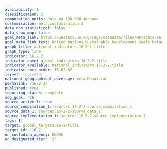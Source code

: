 ```yaml
---
availability: 1
classification: 2
computation_units: data.на 100 000 человек
customisation: meta.customisation-2
data_non_statistical: false
data_show_map: false
goal_meta_link: https://unstats.un.org/sdgs/metadata/files/Metadata-16-02-02.pdf
goal_meta_link_text: United Nations Sustainable Development Goals Metadata (pdf 1361kB)
graph_title: national_indicators.16-2-2-title
graph_type: line
indicator: 16.2.2
indicator_name: global_indicators.16-2-2-title
indicator_available: national_indicators.16-2-2-title
indicator_sort_order: 16-02-02
layout: indicator
national_geographical_coverage: meta.Казахстан
permalink: /16-2-2/
published: true
reporting_status: complete
sdg_goal: '16'
source_active_1: true
source_compilation_1: sources.16-2-2-source_compilation_1
source_data_1: sources.16-2-2-source_data_1
source_implementation_1: sources.16-2-2-source_implementation_1
tags: []
target: global_targets.16-2-title
target_id: '16.2'
un_custodian_agency: UNODC
un_designated_tier: '2'
---
```

